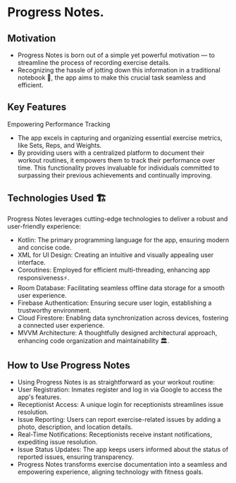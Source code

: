 # Progress Notes.
## Motivation
- Progress Notes is born out of a simple yet powerful motivation — to streamline the process of recording exercise details. 
- Recognizing the hassle of jotting down this information in a traditional notebook 📓, the app aims to make this crucial task seamless and efficient.

## Key Features
Empowering Performance Tracking
- The app excels in capturing and organizing essential exercise metrics, like Sets, Reps, and Weights. 
- By providing users with a centralized platform to document their workout routines, it empowers them to track their performance over time. This functionality proves invaluable for individuals committed to surpassing their previous achievements and continually improving.

## Technologies Used 🏗️
Progress Notes leverages cutting-edge technologies to deliver a robust and user-friendly experience:
- Kotlin: The primary programming language for the app, ensuring modern and concise code.
- XML for UI Design: Creating an intuitive and visually appealing user interface.
- Coroutines: Employed for efficient multi-threading, enhancing app responsiveness⚡️.
- Room Database: Facilitating seamless offline data storage for a smooth user experience.
- Firebase Authentication: Ensuring secure user login, establishing a trustworthy environment.
- Cloud Firestore: Enabling data synchronization across devices, fostering a connected user experience.
- MVVM Architecture: A thoughtfully designed architectural approach, enhancing code organization and maintainability 🏛️.

## How to Use Progress Notes
- Using Progress Notes is as straightforward as your workout routine:
- User Registration: Inmates register and log in via Google to access the app's features.
- Receptionist Access: A unique login for receptionists streamlines issue resolution.
- Issue Reporting: Users can report exercise-related issues by adding a photo, description, and location details.
- Real-Time Notifications: Receptionists receive instant notifications, expediting issue resolution.
- Issue Status Updates: The app keeps users informed about the status of reported issues, ensuring transparency.
- Progress Notes transforms exercise documentation into a seamless and empowering experience, aligning technology with fitness goals.
